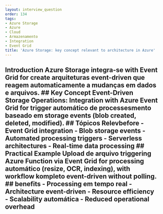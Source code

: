 ```yaml
---
layout: interview_question
order: 134
tags:
- Azure Storage
- Azure
- Cloud
- Armazenamento
- Integration
- Event Grid
title: 'Azure Storage: key concept relevant to architecture in Azure'
---
```


## Introduction Azure Storage integra-se with Event Grid for create arquiteturas event-driven que reagem automaticamente a mudanças em dados e arquivos. ## Key Concept **Event-Driven Storage Operations**: Integration with Azure Event Grid for trigger automático de processesmento baseado em storage events (blob created, deleted, modified). ## Tópicos Relevbefore - Event Grid integration - Blob storage events - Automated processing triggers - Serverless architectures - Real-time data processing ## Practical Example Upload de arquivo triggering Azure Function via Event Grid for processing automático (resize, OCR, indexing), with workflow kompleto event-driven without polling. ## benefits - Processing em tempo real - Architecture event-driven - Resource efficiency - Scalability automática - Reduced operational overhead